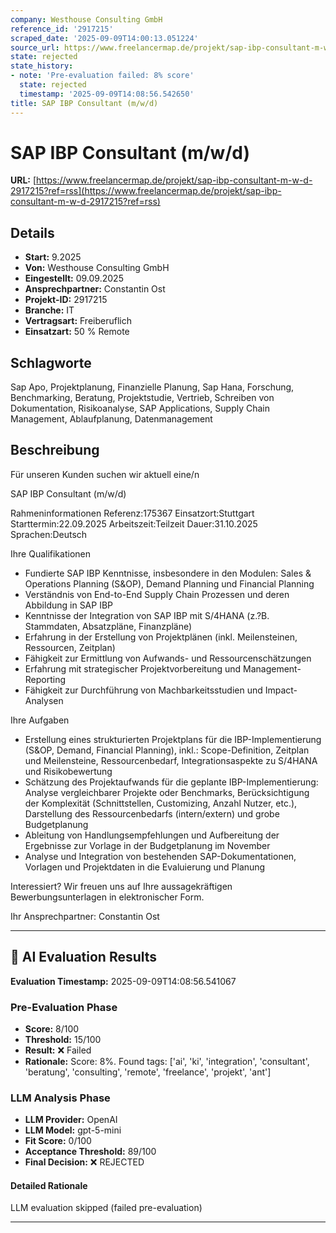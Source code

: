 ```yaml
---
company: Westhouse Consulting GmbH
reference_id: '2917215'
scraped_date: '2025-09-09T14:00:13.051224'
source_url: https://www.freelancermap.de/projekt/sap-ibp-consultant-m-w-d-2917215?ref=rss
state: rejected
state_history:
- note: 'Pre-evaluation failed: 8% score'
  state: rejected
  timestamp: '2025-09-09T14:08:56.542650'
title: SAP IBP Consultant (m/w/d)
---
```



# SAP IBP Consultant (m/w/d)
**URL:** [https://www.freelancermap.de/projekt/sap-ibp-consultant-m-w-d-2917215?ref=rss](https://www.freelancermap.de/projekt/sap-ibp-consultant-m-w-d-2917215?ref=rss)
## Details
- **Start:** 9.2025
- **Von:** Westhouse Consulting GmbH
- **Eingestellt:** 09.09.2025
- **Ansprechpartner:** Constantin Ost
- **Projekt-ID:** 2917215
- **Branche:** IT
- **Vertragsart:** Freiberuflich
- **Einsatzart:** 50
                                                % Remote

## Schlagworte
Sap Apo, Projektplanung, Finanzielle Planung, Sap Hana, Forschung, Benchmarking, Beratung, Projektstudie, Vertrieb, Schreiben von Dokumentation, Risikoanalyse, SAP Applications, Supply Chain Management, Ablaufplanung, Datenmanagement

## Beschreibung
Für unseren Kunden suchen wir aktuell eine/n

SAP IBP Consultant (m/w/d)

Rahmeninformationen
Referenz:175367
Einsatzort:Stuttgart
Starttermin:22.09.2025
Arbeitszeit:Teilzeit
Dauer:31.10.2025
Sprachen:Deutsch

Ihre Qualifikationen
- Fundierte SAP IBP Kenntnisse, insbesondere in den Modulen: Sales & Operations Planning (S&OP), Demand Planning und Financial Planning
- Verständnis von End-to-End Supply Chain Prozessen und deren Abbildung in SAP IBP
- Kenntnisse der Integration von SAP IBP mit S/4HANA (z.?B. Stammdaten, Absatzpläne, Finanzpläne)
- Erfahrung in der Erstellung von Projektplänen (inkl. Meilensteinen, Ressourcen, Zeitplan)
- Fähigkeit zur Ermittlung von Aufwands- und Ressourcenschätzungen
- Erfahrung mit strategischer Projektvorbereitung und Management-Reporting
- Fähigkeit zur Durchführung von Machbarkeitsstudien und Impact-Analysen

Ihre Aufgaben
- Erstellung eines strukturierten Projektplans für die IBP-Implementierung (S&OP, Demand, Financial Planning), inkl.: Scope-Definition, Zeitplan und Meilensteine, Ressourcenbedarf, Integrationsaspekte zu S/4HANA und Risikobewertung
- Schätzung des Projektaufwands für die geplante IBP-Implementierung: Analyse vergleichbarer Projekte oder Benchmarks, Berücksichtigung der Komplexität (Schnittstellen, Customizing, Anzahl Nutzer, etc.), Darstellung des Ressourcenbedarfs (intern/extern) und grobe Budgetplanung
- Ableitung von Handlungsempfehlungen und Aufbereitung der Ergebnisse zur Vorlage in der Budgetplanung im November
- Analyse und Integration von bestehenden SAP-Dokumentationen, Vorlagen und Projektdaten in die Evaluierung und Planung

Interessiert?
Wir freuen uns auf Ihre aussagekräftigen Bewerbungsunterlagen in elektronischer Form.

Ihr Ansprechpartner:
Constantin Ost

---

## 🤖 AI Evaluation Results

**Evaluation Timestamp:** 2025-09-09T14:08:56.541067

### Pre-Evaluation Phase
- **Score:** 8/100
- **Threshold:** 15/100
- **Result:** ❌ Failed
- **Rationale:** Score: 8%. Found tags: ['ai', 'ki', 'integration', 'consultant', 'beratung', 'consulting', 'remote', 'freelance', 'projekt', 'ant']

### LLM Analysis Phase
- **LLM Provider:** OpenAI
- **LLM Model:** gpt-5-mini
- **Fit Score:** 0/100
- **Acceptance Threshold:** 89/100
- **Final Decision:** ❌ REJECTED

#### Detailed Rationale
LLM evaluation skipped (failed pre-evaluation)

---
